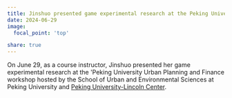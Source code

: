 ```yaml
---
title: Jinshuo presented game experimental research at the Peking University Urban Planning and Finance workshop
date: 2024-06-29
image:
  focal_point: 'top'

share: true
---
```


On June 29, as a course instructor, Jinshuo presented her game experimental research at the 'Peking University Urban Planning and Finance workshop hosted by the School of Urban and Environmental Sciences at Peking University and [Peking University-Lincoln Center](https://plc.pku.edu.cn/).

